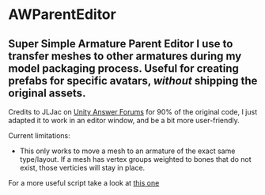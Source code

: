 # AWParentEditor
## Super Simple Armature Parent Editor I use to transfer meshes to other armatures during my model packaging process. Useful for creating prefabs for specific avatars, *without* shipping the original assets.

Credits to JLJac on [Unity Answer Forums](https://answers.unity.com/questions/1442963/how-to-re-apply-a-mesh-to-an-armature.html) for 90% of the original code, I just adapted it to work in an editor window, and be a bit more user-friendly. 

Current limitations:

- This only works to move a mesh to an armature of the exact same type/layout. If a mesh has vertex groups weighted to bones that do not exist, those verticies will stay in place.

For a more useful script take a look at [this one](https://github.com/artieficial/ApplyAccessories)
